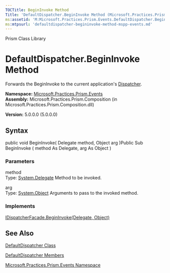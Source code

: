 ```yaml
---
TOCTitle: BeginInvoke Method
Title: 'DefaultDispatcher.BeginInvoke Method (Microsoft.Practices.Prism.Events)'
ms:assetid: 'M:Microsoft.Practices.Prism.Events.DefaultDispatcher.BeginInvoke(System.Delegate,System.Object)'
ms:mtpsurl: 'defaultdispatcher-begininvoke-method-mspp-events.md'
---
```


Prism Class Library

DefaultDispatcher.BeginInvoke Method
========================================

Forwards the BeginInvoke to the current application's [Dispatcher](http://msdn.microsoft.com/en-us/library/ms615907).

**Namespace:** [Microsoft.Practices.Prism.Events](https://msdn.microsoft.com/library/microsoft.practices.prism.events)
**Assembly:** Microsoft.Practices.Prism.Composition (in Microsoft.Practices.Prism.Composition.dll)

**Version:** 5.0.0.0 (5.0.0.0)

## Syntax


public void BeginInvoke( Delegate method, Object arg )Public Sub BeginInvoke ( method As Delegate, arg As Object )

### Parameters

method  
Type: [System.Delegate](http://msdn.microsoft.com/en-us/library/y22acf51)
Method to be invoked.

arg  
Type: [System.Object](http://msdn.microsoft.com/en-us/library/e5kfa45b)
Arguments to pass to the invoked method.

### Implements

[IDispatcherFacade.BeginInvoke(Delegate, Object)](https://msdn.microsoft.com/library/microsoft.practices.prism.events.idispatcherfacade.begininvoke(system.delegate%2csystem.object))

See Also
--------


[DefaultDispatcher Class](https://msdn.microsoft.com/library/microsoft.practices.prism.events.defaultdispatcher)

[DefaultDispatcher Members](https://msdn.microsoft.com/allmembers.t:microsoft.practices.prism.events.defaultdispatcher)

[Microsoft.Practices.Prism.Events Namespace](https://msdn.microsoft.com/library/microsoft.practices.prism.events)
